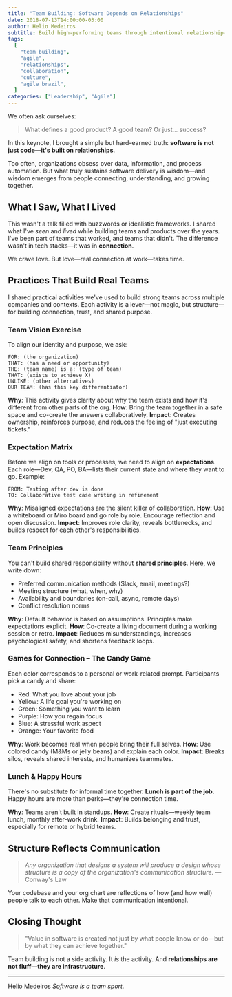 ```yaml
---
title: "Team Building: Software Depends on Relationships"
date: 2018-07-13T14:00:00-03:00
author: Helio Medeiros
subtitle: Build high-performing teams through intentional relationship-building—practical activities for team vision, expectation alignment, and connection that transform collaboration and trust
tags:
  [
    "team building",
    "agile",
    "relationships",
    "collaboration",
    "culture",
    "agile brazil",
  ]
categories: ["Leadership", "Agile"]
---
```


We often ask ourselves:

> What defines a good product?
> A good team?
> Or just… success?

In this keynote, I brought a simple but hard-earned truth: **software is not just code—it's built on relationships**.

Too often, organizations obsess over data, information, and process automation. But what truly sustains software delivery is wisdom—and wisdom emerges from people connecting, understanding, and growing together.

## What I Saw, What I Lived

This wasn't a talk filled with buzzwords or idealistic frameworks. I shared what I've _seen_ and _lived_ while building teams and products over the years. I've been part of teams that worked, and teams that didn't. The difference wasn't in tech stacks—it was in **connection**.

We crave love. But love—real connection at work—takes time.

## Practices That Build Real Teams

I shared practical activities we've used to build strong teams across multiple companies and contexts. Each activity is a lever—not magic, but structure—for building connection, trust, and shared purpose.

### Team Vision Exercise

To align our identity and purpose, we ask:

```
FOR: (the organization)
THAT: (has a need or opportunity)
THE: (team name) is a: (type of team)
THAT: (exists to achieve X)
UNLIKE: (other alternatives)
OUR TEAM: (has this key differentiator)
```

**Why**: This activity gives clarity about why the team exists and how it's different from other parts of the org.
**How**: Bring the team together in a safe space and co-create the answers collaboratively.
**Impact**: Creates ownership, reinforces purpose, and reduces the feeling of "just executing tickets."

### Expectation Matrix

Before we align on tools or processes, we need to align on **expectations**. Each role—Dev, QA, PO, BA—lists their current state and where they want to go. Example:

```
FROM: Testing after dev is done
TO: Collaborative test case writing in refinement
```

**Why**: Misaligned expectations are the silent killer of collaboration.
**How**: Use a whiteboard or Miro board and go role by role. Encourage reflection and open discussion.
**Impact**: Improves role clarity, reveals bottlenecks, and builds respect for each other's responsibilities.

### Team Principles

You can't build shared responsibility without **shared principles**. Here, we write down:

- Preferred communication methods (Slack, email, meetings?)
- Meeting structure (what, when, why)
- Availability and boundaries (on-call, async, remote days)
- Conflict resolution norms

**Why**: Default behavior is based on assumptions. Principles make expectations explicit.
**How**: Co-create a living document during a working session or retro.
**Impact**: Reduces misunderstandings, increases psychological safety, and shortens feedback loops.

### Games for Connection – The Candy Game

Each color corresponds to a personal or work-related prompt. Participants pick a candy and share:

- Red: What you love about your job
- Yellow: A life goal you're working on
- Green: Something you want to learn
- Purple: How you regain focus
- Blue: A stressful work aspect
- Orange: Your favorite food

**Why**: Work becomes real when people bring their full selves.
**How**: Use colored candy (M&Ms or jelly beans) and explain each color.
**Impact**: Breaks silos, reveals shared interests, and humanizes teammates.

### Lunch & Happy Hours

There's no substitute for informal time together.
**Lunch is part of the job.** Happy hours are more than perks—they're connection time.

**Why**: Teams aren't built in standups.
**How**: Create rituals—weekly team lunch, monthly after-work drink.
**Impact**: Builds belonging and trust, especially for remote or hybrid teams.

## Structure Reflects Communication

> _Any organization that designs a system will produce a design whose structure is a copy of the organization's communication structure._ — Conway's Law

Your codebase and your org chart are reflections of how (and how well) people talk to each other. Make that communication intentional.

## Closing Thought

> "Value in software is created not just by what people know or do—but by what they can achieve together."

Team building is not a side activity. It _is_ the activity.
And **relationships are not fluff—they are infrastructure**.

---

Helio Medeiros
_Software is a team sport._
